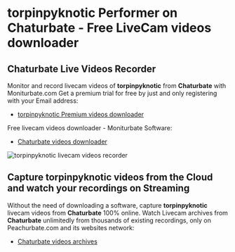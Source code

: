 # torpinpyknotic Performer on Chaturbate - Free LiveCam videos downloader

## Chaturbate Live Videos Recorder

Monitor and record livecam videos of **torpinpyknotic** from **Chaturbate** with Moniturbate.com
Get a premium trial for free by just and only registering with your Email address:
* [torpinpyknotic Premium videos downloader](https://moniturbate.com/request-demo-licence-key.html)

Free livecam videos downloader - Moniturbate Software:
* [Chaturbate videos downloader](https://moniturbate.com/moniturbate-download-software.html)

![torpinpyknotic livecam videos recorder](https://peachurnet.com/templates/moniturbate-software.png)


## Capture torpinpyknotic videos from the Cloud and watch your recordings on Streaming

Without the need of downloading a software, capture **torpinpyknotic** livecam videos from **Chaturbate** 100% online.
Watch Livecam archives from **Chaturbate** unlimitedly from thousands of existing recordings, only on Peachurbate.com and its websites network:
* [Chaturbate videos archives](https://peachurnet.com/)